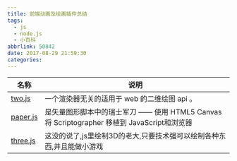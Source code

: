 ```yaml
---
title: 前端动画及绘画插件总结
tags:
  - js
  - node.js
  - 小百科
abbrlink: 50842
date: 2017-08-29 21:59:30
categories:
---
```


|名称|说明|
|--|--|
|[two.js](https://two.js.org/)|一个渲染器无关的适用于 web 的二维绘图 api 。|
|[paper.js](https://two.js.org/)|是矢量图形脚本中的瑞士军刀 —— 使用 HTML5 Canvas 将 Scriptographer 移植到 JavaScript和浏览器|
|[three.js](https://threejs.org/)|这没的说了,js里绘制3D的老大,只要技术强可以绘制各种东西,并且能做小游戏|
